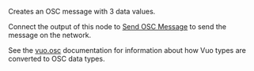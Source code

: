 Creates an OSC message with 3 data values.

Connect the output of this node to [Send OSC Message](vuo-node://vuo.osc.send) to send the message on the network.

See the [vuo.osc](vuo-nodeset://vuo.osc) documentation for information about how Vuo types are converted to OSC data types.
